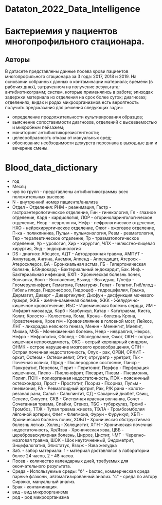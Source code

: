 # Dataton_2022_Data_Intelligence
# Бактериемия у пациентов многопрофильного стационара.
## Авторы

В датасете представлены данные посева крови пациентов многопрофильного стационара за 3 года: 2017, 2018 и 2019.
На основании собранных данных о контаминации материала; времени (в рабочих днях), затраченном на получение результата; антибиотикограмм; систем, которые применялись в работе; эпизодах задержки материала из отделения на срок более суток; диагнозах; отделениях; видах и родах микроорганизмов есть вероятность получить предсказания для решения следующих задач:
- определение продолжительности культивирования образцов;
- выяснение сопоставимости диагнозов, отделений с высеваемостью и микробным пейзажем;
- мониторинг антибиотикорезистентности;
- целесообразность отказа от мануальных сред;
- обоснование необходимости дежурств персонала в выходные дни и вечерние смены.
# Blood_data_dictionary
- год
- Месяц
- чув по групп - представлены антибиотикограммы всех положительных высевов
- N - внутренний номер пациента/анализа
- Отдел - Отделения: РНМ - реанимация, Гастр - гастроэнтерологическое отделение, Гин - гинекология, Гл - глазное отделение, Кард - кардиология, ЛОР - оториноларингологическое отделение, Невр - неврология, Нефр - нефрологическое отделение, НХО - нейрохирургическое отделение, Ожог - ожоговое отделение, П-ка - поликлиника, Пульм - пульмонология, Ревм - ревматология, Тер - терапевтическое отделение, Тр - травматологическое отделение, Ур - урология, Хир - хирургия, ЧЛХ - челюстно-лицевая хирургия, Энд - эндокринология
- DS - диагноз: Абсцесс, АДТ - Автодорожная травма, АМПУТ - Ампутация, Ангина, Анемия, Аппенд - Аппендицит, Атероск - Атеросклероз, БА - Бронхиальная астма, ГБ - Гипертоническая болезнь, Б/Эндокард - Бактериальный эндокардит, Бак. Инф. - Бактериальная инфекция, БХП - Хроническая болезнь почек, Волчанка, Восп - Воспаление, Выкид - Выкидыш, Г/нефр - Гломерулонефрит, Гематома, Гематурия, Гепат - Гепатит, Гиб/плод - Гибель плода, Гидронефроз, Гидроцеф - гидроцефалия, Грыжа, Дерматит, Диверт - Дивертикулит, Дисфун - дисфункция мочевого пузыря, ЖКБ - желче-каменная болезнь, ЖКК - Желудочно-кишечное кровотечение, ИБС - Ишемическая болезнь сердца, ИМ - Инфаркт миокарда, Карб - Карбункул, Катар - Кататравма, Киста, Колит, Колосто - Колостома, Кома, Крона - болезнь Крона, Кровотечение, Кров г/м - Кровоизлияние в головной мозг, Лейкоз, ЛНГ - лихорадка неясного генеза, Менин - Менингит, Миелит, Миома, МКБ - Мочекаменная болезнь, Невр - невралгия, Некроз, Нефро - Нефропатия, Обслед - Обследование, Ожог, ОКН - острая кишечная непроходимость, ОКС - острый коронарный синдром, ОНМК - острое нарушение мозгового кровообращения, ОПН - Острая почечная недостаточность, Опух - рак, ОРВИ, ОРХИТ - орхит, Остеом - Остеомиелит, Отит, отр/уретр - уретрит, П/к - Почечная колика, П/род - Послеродовое состояние, Панкр - Панкреатит, Перелом, Перит - Перитонит, Перфор - Перфорация кишечника, Пиело - Пиелонефрит, Плеврит, Пневм - Пневмония, Полип, ПОН - полиорганная недостаточность, ПОХ - поясничный остеохондроз, Прост - Простотит, Псориз - Псориаз, Пульм - пневмония, РА - Ревматоидный артрит, Рак, Р/К рана - колото-резаная рана, Сальп - Сальпингит, СД - Сахарный диабет, Свищ, Сепсис, Синусит, СКВ - Системная красная волчанка, Сочет - Сочетанная травма, Спайки, Стеноз, ТБС - туберкулез, Тромб - Тромбоз, ТТЖ - Тупая травма живота, ТЭЛА - Тромбоэмболия лёгочной артерии, Флег - Флегмона, Фурун - Фурункул, ХБП - Хроническая болезнь почек, ХОБЛ - Хроническая обструктивная болезнь легких, Холец - Холецистит, ХПН - Хроническая почечная недостаточность, Хр/Язва - Хроническая язва, ЦВБ - цереброваскулярная болезнь, Цирроз, Цистит, ЧМТ - Черепно-мозговая травма, ШОК - Шок неуточненный, Эндометрит, Энцефалопатия, Эпистатус, Язв/ж - Язва желудка
- Заб. - забор материала: 1 - материал доставлялся в лаборатории более 24 часов, 2 - 48 часов.
- Посев - количество календарных дней, требуемых для окончательного результата.  
- Среда - Используемые среды: "б" - bactec, коммерческая среда парные флаконы, автоматизированный анализ. "с" - среда по автору Сирокко, мануальный анализ.
- Брак -  контаминация.
- вид - вид микроорганизма
- род - род микроорганизма
